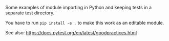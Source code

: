 Some examples of module importing in Python and keeping tests in a separate test directory.

You have to run `pip install -e .` to make this work as an editable module.

See also: https://docs.pytest.org/en/latest/goodpractices.html

